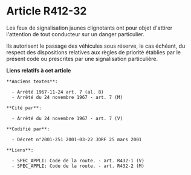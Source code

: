# Article R412-32

Les feux de signalisation jaunes clignotants ont pour objet d'attirer l'attention de tout conducteur sur un danger
particulier.

Ils autorisent le passage des véhicules sous réserve, le cas échéant, du respect des dispositions relatives aux règles de
priorité établies par le présent code ou prescrites par une signalisation particulière.

**Liens relatifs à cet article**

	**Anciens textes**:

	  - Arrêté 1967-11-24 art. 7 (al. 8)
	  - Arrêté du 24 novembre 1967 - art. 7 (M)

	**Cité par**:

	  - Arrêté du 24 novembre 1967 - art. 7 (V)

	**Codifié par**:

	  - Décret n°2001-251 2001-03-22 JORF 25 mars 2001

	**Liens**:

	  - SPEC_APPLI: Code de la route. - art. R432-1 (V)
	  - SPEC_APPLI: Code de la route. - art. R432-2 (M)
